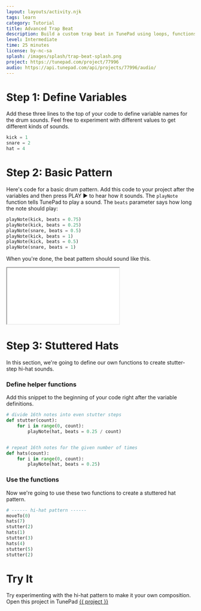 ```yaml
---
layout: layouts/activity.njk
tags: learn
category: Tutorial
title: Advanced Trap Beat
description: Build a custom trap beat in TunePad using loops, functions, and parameters. 
level: Intermediate
time: 25 minutes
license: by-nc-sa
splash: /images/splash/trap-beat-splash.png
project: https://tunepad.com/project/77996
audio: https://api.tunepad.com/api/projects/77996/audio/
---
```


# Step 1: Define Variables
Add these three lines to the top of your code to define variable names for the drum sounds.
Feel free to experiment with different values to get different kinds of sounds.
```python
kick = 1
snare = 2
hat = 4
```

# Step 2: Basic Pattern
Here's code for a basic drum pattern. Add this code to your project after the variables and then press PLAY ▶ to hear how it sounds.
The `playNote` function tells TunePad to play a sound. The `beats` parameter says how long the note should play:
```python
playNote(kick, beats = 0.75)
playNote(kick, beats = 0.25)
playNote(snare, beats = 0.5)
playNote(kick, beats = 1)
playNote(kick, beats = 0.5)
playNote(snare, beats = 1)
```
When you're done, the beat pattern should sound like this.

<iframe src="/interactives/composer/?embedded=true&bpm=90&steps=16&voice=3&track4=0101&track5=9440" scrolling="no" class="composer-iframe"></iframe>


# Step 3: Stuttered Hats
In this section, we're going to define our own functions to create stutter-step hi-hat sounds.

### Define helper functions
Add this snippet to the beginning of your code right after the variable definitions.

```python
# divide 16th notes into even stutter steps
def stutter(count):
    for i in range(0, count):
        playNote(hat, beats = 0.25 / count)


# repeat 16th notes for the given number of times
def hats(count):
    for i in range(0, count):
        playNote(hat, beats = 0.25)
```

### Use the functions
Now we're going to use these two functions to create a stuttered hat pattern. 

```python
# ------ hi-hat pattern ------
moveTo(0)
hats(7)
stutter(2)
hats(1)
stutter(3)
hats(4)
stutter(5)
stutter(2)
```

# Try It
Try experimenting with the hi-hat pattern to make it your own composition.
Open this project in TunePad <a href="{{project}}" target="_blank">{{ project }}</a>
